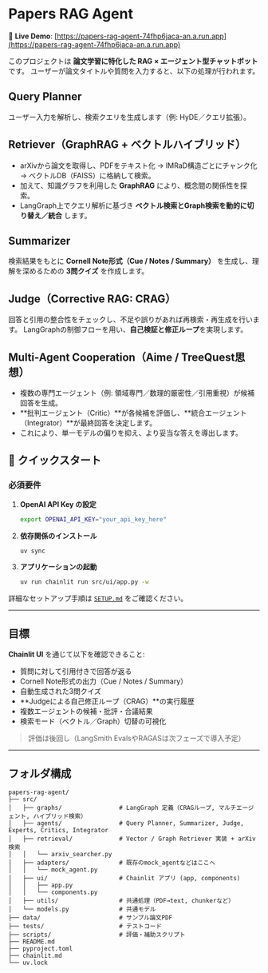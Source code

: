 # Papers RAG Agent

<!-- CLOUDRUN_URL_START -->
🚀 **Live Demo**: [https://papers-rag-agent-74fhp6jaca-an.a.run.app](https://papers-rag-agent-74fhp6jaca-an.a.run.app)
<!-- CLOUDRUN_URL_END -->

このプロジェクトは **論文学習に特化した RAG × エージェント型チャットボット** です。
ユーザーが論文タイトルや質問を入力すると、以下の処理が行われます。

## Query Planner

ユーザー入力を解析し、検索クエリを生成します（例: HyDE／クエリ拡張）。

## Retriever（GraphRAG + ベクトルハイブリッド）

* arXivから論文を取得し、PDFをテキスト化 → IMRaD構造ごとにチャンク化 → ベクトルDB（FAISS）に格納して検索。
* 加えて、知識グラフを利用した **GraphRAG** により、概念間の関係性を探索。
* LangGraph上でクエリ解析に基づき **ベクトル検索とGraph検索を動的に切り替え／統合** します。

## Summarizer

検索結果をもとに **Cornell Note形式（Cue / Notes / Summary）** を生成し、理解を深めるための **3問クイズ** を作成します。

## Judge（Corrective RAG: CRAG）

回答と引用の整合性をチェックし、不足や誤りがあれば再検索・再生成を行います。
LangGraphの制御フローを用い、**自己検証と修正ループ**を実現します。

## Multi-Agent Cooperation（Aime / TreeQuest思想）

* 複数の専門エージェント（例: 領域専門／数理的厳密性／引用重視）が候補回答を生成。
* **批判エージェント（Critic）**が各候補を評価し、**統合エージェント（Integrator）**が最終回答を決定します。
* これにより、単一モデルの偏りを抑え、より妥当な答えを導出します。

## 🚀 クイックスタート

### 必須要件

1. **OpenAI API Key の設定**
   ```bash
   export OPENAI_API_KEY="your_api_key_here"
   ```

2. **依存関係のインストール**
   ```bash
   uv sync
   ```

3. **アプリケーションの起動**
   ```bash
   uv run chainlit run src/ui/app.py -w
   ```

詳細なセットアップ手順は [`SETUP.md`](SETUP.md) をご確認ください。

---

## 目標

**Chainlit UI** を通じて以下を確認できること:

* 質問に対して引用付きで回答が返る
* Cornell Note形式の出力（Cue / Notes / Summary）
* 自動生成された3問クイズ
* **Judgeによる自己修正ループ（CRAG）**の実行履歴
* 複数エージェントの候補・批評・合議結果
* 検索モード（ベクトル／Graph）切替の可視化

> 評価は後回し（LangSmith EvalsやRAGASは次フェーズで導入予定）

---

## フォルダ構成

```tree
papers-rag-agent/
├── src/
│   ├── graphs/                # LangGraph 定義（CRAGループ, マルチエージェント, ハイブリッド検索）
│   ├── agents/                # Query Planner, Summarizer, Judge, Experts, Critics, Integrator
│   ├── retrieval/             # Vector / Graph Retriever 実装 + arXiv検索
│   │   └── arxiv_searcher.py
│   ├── adapters/              # 既存のmock_agentなどはここへ
│   │   └── mock_agent.py
│   ├── ui/                    # Chainlit アプリ (app, components)
│   │   ├── app.py
│   │   └── components.py
│   ├── utils/                 # 共通処理（PDF→text, chunkerなど）
│   └── models.py              # 共通モデル
├── data/                      # サンプル論文PDF
├── tests/                     # テストコード
├── scripts/                   # 評価・補助スクリプト
├── README.md
├── pyproject.toml
├── chainlit.md
└── uv.lock
```
